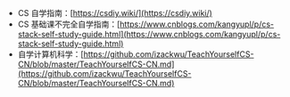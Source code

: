 - CS 自学指南：[https://csdiy.wiki/](https://csdiy.wiki/)
- CS 基础课不完全自学指南：[https://www.cnblogs.com/kangyupl/p/cs-stack-self-study-guide.html](https://www.cnblogs.com/kangyupl/p/cs-stack-self-study-guide.html)
- 自学计算机科学：[https://github.com/izackwu/TeachYourselfCS-CN/blob/master/TeachYourselfCS-CN.md](https://github.com/izackwu/TeachYourselfCS-CN/blob/master/TeachYourselfCS-CN.md)